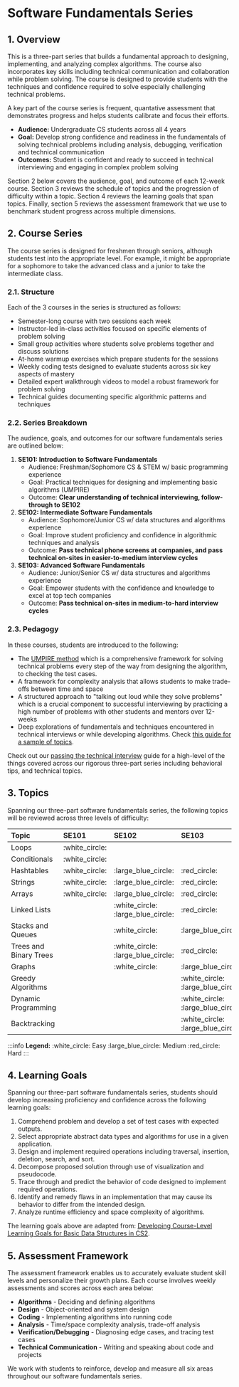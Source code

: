# Software Fundamentals Series

## 1. Overview

This is a three-part series that builds a fundamental approach to designing, implementing, and analyzing complex algorithms. The course also incorporates key skills including technical communication and collaboration while problem solving. The course is designed to provide students with the techniques and confidence required to solve especially challenging technical problems.

A key part of the course series is frequent, quantative assessment that demonstrates progress and helps students calibrate and focus their efforts.

* **Audience:** Undergraduate CS students across all 4 years
* **Goal:** Develop strong confidence and readiness in the fundamentals of solving technical problems including analysis, debugging, verification and technical communication
* **Outcomes:** Student is confident and ready to succeed in technical interviewing and engaging in complex problem solving

Section 2 below covers the audience, goal, and outcome of each 12-week course. Section 3 reviews the schedule of topics and the progression of difficulty within a topic. Section 4 reviews the learning goals that span topics. Finally, section 5 reviews the assessment framework that we use to benchmark student progress across multiple dimensions.

## 2. Course Series

The course series is designed for freshmen through seniors, although students test into the appropriate level. For example, it might be appropriate for a sophomore to take the advanced class and a junior to take the intermediate class.

### 2.1. Structure

Each of the 3 courses in the series is structured as follows:

* Semester-long course with two sessions each week
* Instructor-led in-class activities focused on specific elements of problem solving
* Small group activities where students solve problems together and discuss solutions
* At-home warmup exercises which prepare students for the sessions
* Weekly coding tests designed to evaluate students across six key aspects of mastery
* Detailed expert walkthrough videos to model a robust framework for problem solving
* Technical guides documenting specific algorithmic patterns and techniques

### 2.2. Series Breakdown

The audience, goals, and outcomes for our software fundamentals series are outlined below:

1. **SE101: Introduction to Software Fundamentals**
   * Audience: Freshman/Sophomore CS & STEM w/ basic programming experience
   * Goal: Practical techniques for designing and implementing basic algorithms \(UMPIRE\)
   * Outcome: **Clear understanding of technical interviewing, follow-through to SE102**
2. **SE102: Intermediate Software Fundamentals**
   * Audience: Sophomore/Junior CS w/ data structures and algorithms experience
   * Goal: Improve student proficiency and confidence in algorithmic techniques and analysis
   * Outcome: **Pass technical phone screens at companies, and pass technical on-sites in easier-to-medium interview cycles**
3. **SE103: Advanced Software Fundamentals**
   * Audience: Junior/Senior CS w/ data structures and algorithms experience
   * Goal: Empower students with the confidence and knowledge to excel at top tech companies
   * Outcome: **Pass technical on-sites in medium-to-hard interview cycles**

### 2.3. Pedagogy

In these courses, students are introduced to the following:

* The [UMPIRE method](https://guides.codepath.com/compsci/UMPIRE-Interview-Strategy) which is a comprehensive framework for solving technical problems every step of the way from designing the algorithm, to checking the test cases.
* A framework for complexity analysis that allows students to make trade-offs between time and space
* A structured approach to "talking out loud while they solve problems" which is a crucial component to successful interviewing by practicing a high number of problems with other students and mentors over 12-weeks
* Deep explorations of fundamentals and techniques encountered in technical interviews or while developing algorithms. Check [this guide for a sample of topics](https://guides.codepath.com/compsci).

Check out our [passing the technical interview](https://tinyurl.com/codepathinterviewguide) guide for a high-level of the things covered across our rigorous three-part series including behavioral tips, and technical topics.

## 3. Topics

Spanning our three-part software fundamentals series, the following topics will be reviewed across three levels of difficulty:

| Topic | SE101 | SE102 | SE103 |
| :--- | :--- | :--- | :--- |
| Loops | :white\_circle: |  |  |
| Conditionals | :white\_circle: |  |  |
| Hashtables | :white\_circle: | :large\_blue\_circle: | :red\_circle: |
| Strings | :white\_circle: | :large\_blue\_circle: | :red\_circle: |
| Arrays | :white\_circle: | :large\_blue\_circle: | :red\_circle: |
| Linked Lists |  | :white\_circle: :large\_blue\_circle: | :red\_circle: |
| Stacks and Queues |  | :white\_circle: | :large\_blue\_circle: |
| Trees and Binary Trees |  | :white\_circle: :large\_blue\_circle: | :red\_circle: |
| Graphs |  | :white\_circle: | :large\_blue\_circle: |
| Greedy Algorithms |  |  | :white\_circle: :large\_blue\_circle: |
| Dynamic Programming |  |  | :white\_circle: :large\_blue\_circle: |
| Backtracking |  |  | :white\_circle: :large\_blue\_circle: |

:::info **Legend:** :white\_circle: Easy :large\_blue\_circle: Medium :red\_circle: Hard :::

## 4. Learning Goals

Spanning our three-part software fundamentals series, students should develop increasing proficiency and confidence across the following learning goals:

1. Comprehend problem and develop a set of test cases with expected outputs.
2. Select appropriate abstract data types and algorithms for use in a given application.
3. Design and implement required operations including traversal, insertion, deletion, search, and sort.
4. Decompose proposed solution through use of visualization and pseudocode.
5. Trace through and predict the behavior of code designed to implement required operations. 
6. Identify and remedy flaws in an implementation that may cause its behavior to differ from the intended design. 
7. Analyze runtime efficiency and space complexity of algorithms.

The learning goals above are adapted from: [Developing Course-Level Learning Goals for Basic Data Structures in CS2](https://www.cs.oberlin.edu/~ctaylor/pubs/p858-porter.pdf).

## 5. Assessment Framework

The assessment framework enables us to accurately evaluate student skill levels and personalize their growth plans. Each course involves weekly assessments and scores across each area below:

* **Algorithms** - Deciding and defining algorithms
* **Design** - Object-oriented and system design
* **Coding** - Implementing algorithms into running code
* **Analysis** - Time/space complexity analysis, trade-off analysis
* **Verification/Debugging** - Diagnosing edge cases, and tracing test cases
* **Technical Communication** - Writing and speaking about code and projects

We work with students to reinforce, develop and measure all six areas throughout our software fundamentals series.

